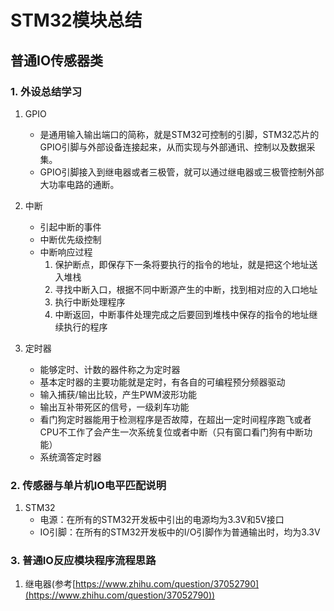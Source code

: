 # STM32模块总结

## 普通IO传感器类

### 1. 外设总结学习

1. GPIO
   - 是通用输入输出端口的简称，就是STM32可控制的引脚，STM32芯片的GPIO引脚与外部设备连接起来，从而实现与外部通讯、控制以及数据采集。
   - GPIO引脚接入到继电器或者三极管，就可以通过继电器或三极管控制外部大功率电路的通断。

2. 中断
   - 引起中断的事件
   - 中断优先级控制
   - 中断响应过程
     1. 保护断点，即保存下一条将要执行的指令的地址，就是把这个地址送入堆栈
     2. 寻找中断入口，根据不同中断源产生的中断，找到相对应的入口地址
     3. 执行中断处理程序
     4. 中断返回，中断事件处理完成之后要回到堆栈中保存的指令的地址继续执行的程序

3. 定时器
   - 能够定时、计数的器件称之为定时器
   - 基本定时器的主要功能就是定时，有各自的可编程预分频器驱动
   - 输入捕获/输出比较，产生PWM波形功能
   - 输出互补带死区的信号，一级刹车功能
   - 看门狗定时器能用于检测程序是否故障，在超出一定时间程序跑飞或者CPU不工作了会产生一次系统复位或者中断（只有窗口看门狗有中断功能）
   - 系统滴答定时器

### 2. 传感器与单片机IO电平匹配说明

1. STM32
   - 电源：在所有的STM32开发板中引出的电源均为3.3V和5V接口
   - IO引脚：在所有的STM32开发板中的I/O引脚作为普通输出时，均为3.3V

### 3. 普通IO反应模块程序流程思路

1. 继电器(参考[https://www.zhihu.com/question/37052790](https://www.zhihu.com/question/37052790))